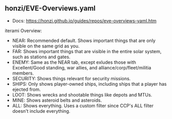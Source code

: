 honzi/EVE-Overviews.yaml
------------------------

* Docs: https://honzi.github.io/guides/repos/eve-overviews-yaml.htm

iterami Overview:
* NEAR: Recommended default. Shows important things that are only visible on the same grid as you.
* FAR: Shows important things that are visible in the entire solar system, such as stations and gates.
* ENEMY: Same as the NEAR tab, except exludes those with Excellent/Good standing, war allies, and alliance/corp/fleet/militia members.
* SECURITY: Shows things relevant for security missions.
* SHIPS: Only shows player-owned ships, including ships that a player has ejected from.
* LOOT: Shows wrecks and shootable things like depots and MTUs.
* MINE: Shows asteroid belts and asteroids.
* ALL: Shows everything. Uses a custom filter since CCP's ALL filter doesn't include everything.

